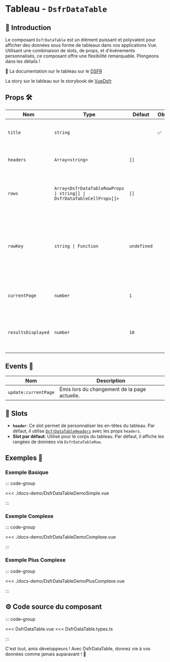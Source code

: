 # Tableau - `DsfrDataTable`

## 🌟 Introduction

Le composant `DsfrDataTable` est un élément puissant et polyvalent pour afficher des données sous forme de tableaux dans vos applications Vue. Utilisant une combinaison de slots, de props, et d'événements personnalisés, ce composant offre une flexibilité remarquable. Plongeons dans les détails !

🏅 La documentation sur le tableau sur le [DSFR](https://www.systeme-de-design.gouv.fr/elements-d-interface/composants/tableau/)

<VIcon name="vi-file-type-storybook" /> La story sur le tableau sur le storybook de [VueDsfr](https://storybook.vue-ds.fr/?path=/docs/composants-dsfrdatatable--docs)

## Props 🛠️

| Nom               | Type                                           | Défaut    | Obligatoire | Description                                                                                         |
|-------------------|------------------------------------------------|-----------|-------------|-----------------------------------------------------------------------------------------------------|
| `title`         | `string`                                |      |    ✅         | Les en-têtes de votre tableau.                                                                      |
| `headers`         | `Array<string>`                                | `[]`      |             | Les en-têtes de votre tableau.                                                                      |
| `rows`            | `Array<DsfrDataTableRowProps \| string[] \| DsfrDataTableCellProps[]>` | `[]`      |             | Les données de chaque rangée dans le tableau.                                                       |
| `rowKey`          | `string \| Function`                           | `undefined`|             | Une clé unique pour chaque rangée, utilisée pour optimiser la mise à jour du DOM.                   |
| `currentPage`     | `number`                                       | `1`       |             | La page actuelle dans la pagination du tableau.                                                     |
| `resultsDisplayed`| `number`                                       | `10`      |             | Le nombre de résultats affichés par page dans la pagination.                                        |

## Events 📡

| Nom                  | Description                                     |
|----------------------|-------------------------------------------------|
| `update:currentPage` | Émis lors du changement de la page actuelle.    |

## 🧩 Slots

- **`header`**: Ce slot permet de personnaliser les en-têtes du tableau. Par défaut, il utilise [`DsfrDataTableHeaders`](./DsfrDataTableHeader.md) avec les props `headers`.
- **Slot par défaut**: Utilisé pour le corps du tableau. Par défaut, il affiche les rangées de données via `DsfrDataTableRow`.

## Exemples 📝

### Exemple Basique

::: code-group

<Story data-title="Démo basique" min-h="260px">
  <div class="fr-container">
    <DsfrDataTableDemoSimple />
  </div>
</Story>

<<< ./docs-demo/DsfrDataTableDemoSimple.vue

:::

### Exemple Complexe

::: code-group

<Story data-title="Démo complexe" min-h="300px">
  <div class="fr-container">
    <DsfrDataTableDemoComplexe />
  </div>
</Story>

<<< ./docs-demo/DsfrDataTableDemoComplexe.vue

:::

### Exemple Plus Complexe

::: code-group

<Story data-title="Démo complexe" min-h="400px">
  <div class="fr-container">
    <DsfrDataTableDemoPlusComplexe />
  </div>
</Story>

<<< ./docs-demo/DsfrDataTableDemoPlusComplexe.vue

:::

## ⚙️ Code source du composant

::: code-group

<<< DsfrDataTable.vue
<<< DsfrDataTable.types.ts

:::

C'est tout, amis développeurs ! Avec DsfrDataTable, donnez vie à vos données comme jamais auparavant ! 🎉

<script setup lang="ts">
import DsfrDataTableDemoSimple from './docs-demo/DsfrDataTableDemoSimple.vue'
import DsfrDataTableDemoComplexe from './docs-demo/DsfrDataTableDemoComplexe.vue'
import DsfrDataTableDemoPlusComplexe from './docs-demo/DsfrDataTableDemoPlusComplexe.vue'
</script>
